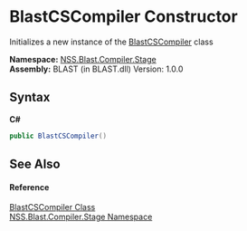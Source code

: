 # BlastCSCompiler Constructor 
 

Initializes a new instance of the <a href="T_NSS_Blast_Compiler_Stage_BlastCSCompiler">BlastCSCompiler</a> class

**Namespace:**&nbsp;<a href="N_NSS_Blast_Compiler_Stage">NSS.Blast.Compiler.Stage</a><br />**Assembly:**&nbsp;BLAST (in BLAST.dll) Version: 1.0.0

## Syntax

**C#**<br />
``` C#
public BlastCSCompiler()
```


## See Also


#### Reference
<a href="T_NSS_Blast_Compiler_Stage_BlastCSCompiler">BlastCSCompiler Class</a><br /><a href="N_NSS_Blast_Compiler_Stage">NSS.Blast.Compiler.Stage Namespace</a><br />